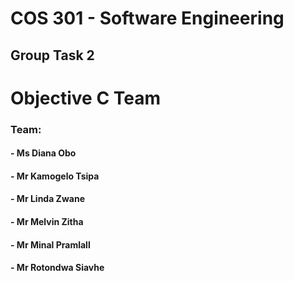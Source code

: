 

# COS 301 - Software Engineering

## Group Task 2

# Objective C Team

### Team:
#### - Ms Diana Obo 
#### - Mr Kamogelo Tsipa 
#### - Mr Linda Zwane 
#### - Mr Melvin Zitha
#### - Mr Minal Pramlall 
#### - Mr Rotondwa Siavhe 
